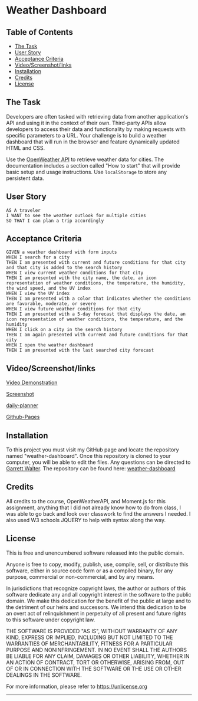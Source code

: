 # Weather Dashboard

## Table of Contents

- [The Task](#the-task)
- [User Story](#user-story)
- [Acceptance Criteria](#acceptance-criteria)
- [Video/Screenshot/links](#video/screenshot/links)
- [Installation](#installation)
- [Credits](#credits)
- [License](#license)

## The Task

Developers are often tasked with retrieving data from another application's API and using it in the context of their own. Third-party APIs allow developers to access their data and functionality by making requests with specific parameters to a URL. Your challenge is to build a weather dashboard that will run in the browser and feature dynamically updated HTML and CSS.

Use the [OpenWeather API](https://openweathermap.org/api) to retrieve weather data for cities. The documentation includes a section called "How to start" that will provide basic setup and usage instructions. Use `localStorage` to store any persistent data.

## User Story

```
AS A traveler
I WANT to see the weather outlook for multiple cities
SO THAT I can plan a trip accordingly
```

## Acceptance Criteria

```
GIVEN a weather dashboard with form inputs
WHEN I search for a city
THEN I am presented with current and future conditions for that city and that city is added to the search history
WHEN I view current weather conditions for that city
THEN I am presented with the city name, the date, an icon representation of weather conditions, the temperature, the humidity, the wind speed, and the UV index
WHEN I view the UV index
THEN I am presented with a color that indicates whether the conditions are favorable, moderate, or severe
WHEN I view future weather conditions for that city
THEN I am presented with a 5-day forecast that displays the date, an icon representation of weather conditions, the temperature, and the humidity
WHEN I click on a city in the search history
THEN I am again presented with current and future conditions for that city
WHEN I open the weather dashboard
THEN I am presented with the last searched city forecast
```

## Video/Screenshot/links

[Video Demonstration](https://drive.google.com/file/d/19n1ZH-eVgiVhTNv39Jh2GHQGcMJM78oO/preview)

[Screenshot](./screenshot/weather-dashboard.png)

[daily-planner](https://github.com/garrettwalter/weather-dashboard)

[Github-Pages](https://garrettwalter.github.io/weather-dashboard/)

## Installation

To  this project you must visit my GitHub page and locate the repository named "weather-dashboard". Once this repository is cloned to your computer, you will be able to edit the files. Any questions can be directed to [Garrett Walter](mailto:gtwalter150@gmail.com). The repository can be found here: 
[weather-dashboard](https://github.com/garrettwalter/weather-dashboard)

## Credits

All credits to the course, OpenWeatherAPI, and Moment.js for this assignment, anything that I did not already know how to do from class, I was able to go back and look over classwork to find the answers I needed. I also used W3 schools JQUERY to help with syntax along the way.

## License

This is free and unencumbered software released into the public domain.

Anyone is free to copy, modify, publish, use, compile, sell, or
distribute this software, either in source code form or as a compiled
binary, for any purpose, commercial or non-commercial, and by any
means.

In jurisdictions that recognize copyright laws, the author or authors
of this software dedicate any and all copyright interest in the
software to the public domain. We make this dedication for the benefit
of the public at large and to the detriment of our heirs and
successors. We intend this dedication to be an overt act of
relinquishment in perpetuity of all present and future rights to this
software under copyright law.

THE SOFTWARE IS PROVIDED "AS IS", WITHOUT WARRANTY OF ANY KIND,
EXPRESS OR IMPLIED, INCLUDING BUT NOT LIMITED TO THE WARRANTIES OF
MERCHANTABILITY, FITNESS FOR A PARTICULAR PURPOSE AND NONINFRINGEMENT.
IN NO EVENT SHALL THE AUTHORS BE LIABLE FOR ANY CLAIM, DAMAGES OR
OTHER LIABILITY, WHETHER IN AN ACTION OF CONTRACT, TORT OR OTHERWISE,
ARISING FROM, OUT OF OR IN CONNECTION WITH THE SOFTWARE OR THE USE OR
OTHER DEALINGS IN THE SOFTWARE.

For more information, please refer to <https://unlicense.org>

---
